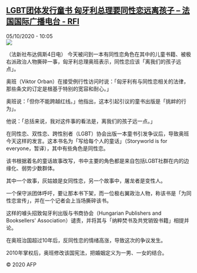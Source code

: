 <!--1601891708000-->
[LGBT团体发行童书 匈牙利总理要同性恋远离孩子 – 法国国际广播电台 - RFI](http://www.rfi.fr//cn/contenu/20201005-lgbt%E5%9B%A2%E4%BD%93%E5%8F%91%E8%A1%8C%E7%AB%A5%E4%B9%A6-%E5%8C%88%E7%89%99%E5%88%A9%E6%80%BB%E7%90%86%E8%A6%81%E5%90%8C%E6%80%A7%E6%81%8B%E8%BF%9C%E7%A6%BB%E5%AD%A9%E5%AD%90)
------

<div>05/10/2020 - 10:05</div><img src="https://s.rfi.fr/media/display/917ef1ec-06e6-11eb-90cf-005056a964fe/w:310/p:16x9/int0011b.201005160503.jpg"><div class="t-content__body u-clearfix"><p>（法新社布达佩斯4日电）    今天被问到一本有同性恋角色在其中的儿童书籍、被极右派政治人物撕碎一事，匈牙利总理奥班表示，同性恋应该「离我们的孩子远点」。</p><p>    奥班（Viktor Orban）在接受例行性访问时说：「匈牙利有与同性恋相关的法律，那些条文的订定是根基于特别的宽容和耐心。」</p><p>    奥班说：「但你不能跨越红线。」他指出，这本引起引议的童书出版是「挑衅的行为」。</p><p>    他说：「总括来说，我对这件事的看法是，离我们的孩子远一点。」</p><p>    在同性恋、双性恋、跨性别者（LGBT）协会出版一本童书引发争议后，导致奥班今天这样的发言。这本书名为「写给每个人的童话」（Storyworld is for everyone，暂译），其中有些角色是同性恋。</p><p>    该书根据着名的童话故事改写，书中主要的角色都是来自包括LGBT社群在内的边缘化、弱势少数群体。</p><p>    其中一个故事，灰姑娘是女同性恋，另一个故事中，屠龙者是变性人。</p><p>    一个保守派团体呼吁，要让那本书下架，而一位极右翼政治人物，称该书是「为同性恋宣传」，并在一个记者会上当场撕碎该书。</p><p>    这样的噱头招致匈牙利出版与书商协会（Hungarian Publishers and Booksellers' Association）谴责，并将其与「纳粹焚书及共党销毁书籍」相提并论。</p><p>    在奥班治国超过10年后，反同性恋的情绪高涨，导致这次的争议发生。</p><p>    2010年掌权后，奥班修改该国宪法，把婚姻定义为一男、一女的结合。</p><p class="t-copyright">© 2020 AFP</p>        </div>
